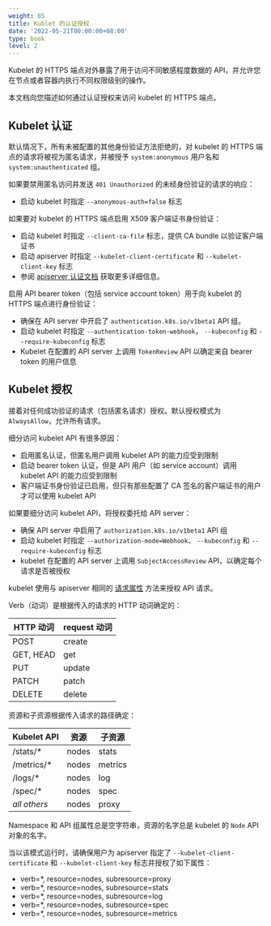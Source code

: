 ```yaml
---
weight: 85
title: Kublet 的认证授权
date: '2022-05-21T00:00:00+08:00'
type: book
level: 2
---
```


Kubelet 的 HTTPS 端点对外暴露了用于访问不同敏感程度数据的 API，并允许您在节点或者容器内执行不同权限级别的操作。

本文档向您描述如何通过认证授权来访问 kubelet 的 HTTPS 端点。

## Kubelet 认证

默认情况下，所有未被配置的其他身份验证方法拒绝的，对 kubelet 的 HTTPS 端点的请求将被视为匿名请求，并被授予 `system:anonymous` 用户名和 `system:unauthenticated` 组。

如果要禁用匿名访问并发送 `401 Unauthorized` 的未经身份验证的请求的响应：

- 启动 kubelet 时指定 `--anonymous-auth=false` 标志

如果要对 kubelet 的 HTTPS 端点启用 X509 客户端证书身份验证：

- 启动 kubelet 时指定 `--client-ca-file` 标志，提供 CA bundle 以验证客户端证书
- 启动 apiserver 时指定 `--kubelet-client-certificate` 和 `--kubelet-client-key` 标志
- 参阅 [apiserver 认证文档](https://kubernetes.io/docs/admin/authentication/#x509-client-certs) 获取更多详细信息。

启用 API bearer token（包括 service account token）用于向 kubelet 的 HTTPS 端点进行身份验证：

- 确保在 API server 中开启了 `authentication.k8s.io/v1beta1` API 组。
- 启动 kubelet 时指定 `--authentication-token-webhook`， `--kubeconfig` 和 `--require-kubeconfig` 标志
- Kubelet 在配置的 API server 上调用 `TokenReview` API 以确定来自 bearer token 的用户信息

## Kubelet 授权

接着对任何成功验证的请求（包括匿名请求）授权。默认授权模式为 `AlwaysAllow`，允许所有请求。

细分访问 kubelet API 有很多原因：

- 启用匿名认证，但匿名用户调用 kubelet API 的能力应受到限制
- 启动 bearer token 认证，但是 API 用户（如 service account）调用 kubelet API 的能力应受到限制
- 客户端证书身份验证已启用，但只有那些配置了 CA 签名的客户端证书的用户才可以使用 kubelet API

如果要细分访问 kubelet API，将授权委托给 API server：

- 确保 API server 中启用了 `authorization.k8s.io/v1beta1` API 组
- 启动 kubelet 时指定 `--authorization-mode=Webhook`、 `--kubeconfig` 和 `--require-kubeconfig` 标志
- kubelet 在配置的 API server 上调用 `SubjectAccessReview` API，以确定每个请求是否被授权

kubelet 使用与 apiserver 相同的 [请求属性](https://kubernetes.io/docs/admin/authorization/#request-attributes) 方法来授权 API 请求。

Verb（动词）是根据传入的请求的 HTTP 动词确定的：

| HTTP 动词 | request 动词 |
| --------- | ------------ |
| POST      | create       |
| GET, HEAD | get          |
| PUT       | update       |
| PATCH     | patch        |
| DELETE    | delete       |

资源和子资源根据传入请求的路径确定：

| Kubelet API  | 资源  | 子资源  |
| ------------ | ----- | ------- |
| /stats/*     | nodes | stats   |
| /metrics/*   | nodes | metrics |
| /logs/*      | nodes | log     |
| /spec/*      | nodes | spec    |
| *all others* | nodes | proxy   |

Namespace 和 API 组属性总是空字符串，资源的名字总是 kubelet 的 `Node` API 对象的名字。

当以该模式运行时，请确保用户为 apiserver 指定了 `--kubelet-client-certificate` 和 `--kubelet-client-key` 标志并授权了如下属性：

- verb=*, resource=nodes, subresource=proxy
- verb=*, resource=nodes, subresource=stats
- verb=*, resource=nodes, subresource=log
- verb=*, resource=nodes, subresource=spec
- verb=*, resource=nodes, subresource=metrics
